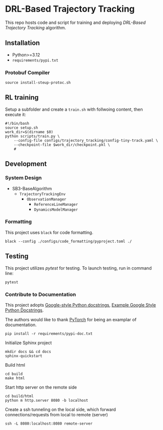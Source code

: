 # DRL-Based Trajectory Tracking

This repo hosts code and script for training and deploying *DRL-Based Trajectory Tracking* algorithm.

## Installation

- Python>=3.12
- `requirements/pypi.txt`

### Protobuf Compiler

```
source install-steup-protoc.sh
```

## RL training

Setup a subfolder and create a `train.sh` with follwoing content, then execute it:

```
#!/bin/bash
source setup.sh
work_dir=$(dirname $0)
python scripts/train.py \
    --config-file configs/trajectory_tracking/config-tiny-track.yaml \
    --checkpoint-file $work_dir/checkpoint.pkl \
    #
```

## Development

### System Design

- SB3-BaseAlgorithm
  - `TrajectoryTrackingEnv`
      - `ObservationManager`
          - `ReferenceLineManager`
          - `DynamicsModelManager`

### Formatting

This project uses `black` for code formatting.

```
black --config ./configs/code_formatting/pyproject.toml ./
```

## Testing

This project utilizes *pytest* for testing. To launch testing, run in command line:

```
pytest
```


### Contribute to Documentation

This project adopts [Google-style Python docstrings](https://google.github.io/styleguide/pyguide.html), [Example Google Style Python Docstrings](https://sphinxcontrib-napoleon.readthedocs.io/en/latest/example_google.html).

The authors would like to thank [PyTorch](https://pytorch.org/docs/stable/index.html) for being an examplar of documentation.


```
pip install -r requirements/pypi-doc.txt
```

Initialize Sphinx project

```
mkdir docs && cd docs
sphinx-quickstart
```

Build html

```
cd build
make html
```

Start http server on the remote side

```
cd build/html
python m http.server 8080 -b localhost
```

Create a ssh tunneling on the local side, which forward connections/requests from local to remote (server)

```
ssh -L 8080:localhost:8080 remote-server
```
